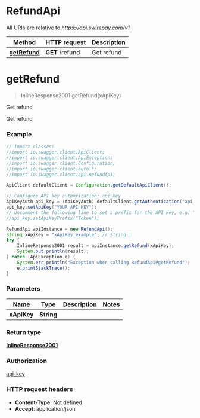 # RefundApi

All URIs are relative to *https://api.swirepay.com/v1*

Method | HTTP request | Description
------------- | ------------- | -------------
[**getRefund**](RefundApi.md#getRefund) | **GET** /refund | Get refund

<a name="getRefund"></a>
# **getRefund**
> InlineResponse2001 getRefund(xApiKey)

Get refund

Get refund

### Example
```java
// Import classes:
//import io.swagger.client.ApiClient;
//import io.swagger.client.ApiException;
//import io.swagger.client.Configuration;
//import io.swagger.client.auth.*;
//import io.swagger.client.api.RefundApi;

ApiClient defaultClient = Configuration.getDefaultApiClient();

// Configure API key authorization: api_key
ApiKeyAuth api_key = (ApiKeyAuth) defaultClient.getAuthentication("api_key");
api_key.setApiKey("YOUR API KEY");
// Uncomment the following line to set a prefix for the API key, e.g. "Token" (defaults to null)
//api_key.setApiKeyPrefix("Token");

RefundApi apiInstance = new RefundApi();
String xApiKey = "xApiKey_example"; // String | 
try {
    InlineResponse2001 result = apiInstance.getRefund(xApiKey);
    System.out.println(result);
} catch (ApiException e) {
    System.err.println("Exception when calling RefundApi#getRefund");
    e.printStackTrace();
}
```

### Parameters

Name | Type | Description  | Notes
------------- | ------------- | ------------- | -------------
 **xApiKey** | **String**|  |

### Return type

[**InlineResponse2001**](InlineResponse2001.md)

### Authorization

[api_key](../README.md#api_key)

### HTTP request headers

 - **Content-Type**: Not defined
 - **Accept**: application/json

